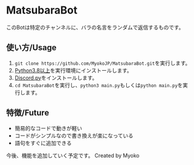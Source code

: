 # MatsubaraBot
このBotは特定のチャンネルに、バラの名言をランダムで返信するものです。

## 使い方/Usage
1. `git clone https://github.com/MyokoJP/MatsubaraBot.git`を実行します。
2. [Python3.8以上](https://pythonlinks.python.jp/ja/index.html)を実行環境にインストールします。
3. [Discord.py](https://discordpy.readthedocs.io/ja/latest/intro.html)をインストールします。
4. `cd MatsubaraBot`を実行し、`python3 main.py`もしくは`python main.py`を実行します。

## 特徴/Future
- 簡易的なコードで動きが軽い
- コードがシンプルなので書き換えが楽になっている
- 語句をすぐに追加できる


今後、機能を追加していく予定です。
Created by Myoko
